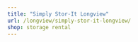 ```yaml
---
title: "Simply Stor-It Longview"
url: /longview/simply-stor-it-longview/
shop: storage rental
---
```

